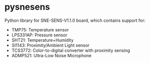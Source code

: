 # pysnesens

Python library for SNE-SENS-V1.1.0 board, which contains support for:

- [ ](IC1) TMP75: Temperature sensor
- [ ](IC3) LPS331AP: Pressure sensor
- [ ](IC4) SHT21: Temperature+Humidity
- [ ](IC5) SI1143: Proximity/Ambient Light sensor
- [ ](IC6) TCS3772: Color-to-digital converter with proximity sensing
- [ ](IC7) ADMP521: Ultra-Low Noise Microphone
